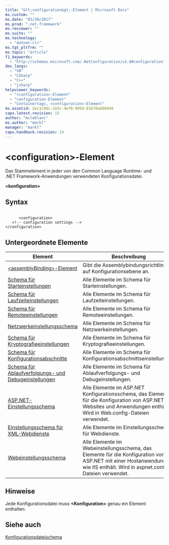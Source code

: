 ```yaml
---
title: "&lt;configuration&gt;-Element | Microsoft Docs"
ms.custom: ""
ms.date: "03/30/2017"
ms.prod: ".net-framework"
ms.reviewer: ""
ms.suite: ""
ms.technology: 
  - "dotnet-clr"
ms.tgt_pltfrm: ""
ms.topic: "article"
f1_keywords: 
  - "http://schemas.microsoft.com/.NetConfiguration/v2.0#configuration"
dev_langs: 
  - "VB"
  - "CSharp"
  - "C++"
  - "jsharp"
helpviewer_keywords: 
  - "<configuration>-Element"
  - "configuration-Element"
  - "Containertags, <configuration>-Element"
ms.assetid: 2ec1c9dc-2e5c-4ef0-9958-81670ab88449
caps.latest.revision: 15
author: "mcleblanc"
ms.author: "markl"
manager: "markl"
caps.handback.revision: 14
---
```

# &lt;configuration&gt;-Element
Das Stammelement in jeder von den Common Language Runtime\- und .NET Framework\-Anwendungen verwendeten Konfigurationsdatei.  
  
 **\<konfiguration\>**  
  
## Syntax  
  
```  
  
      <configuration>   
   <!-- configuration settings -->   
</configuration>  
```  
  
## Untergeordnete Elemente  
  
|Element|**Beschreibung**|  
|-------------|----------------------|  
|[\<assemblyBinding\>\-Element](../../../../docs/framework/configure-apps/file-schema/assemblybinding-element-for-configuration.md)|Gibt die Assemblybindungsrichtlinie auf Konfigurationsebene an.|  
|[Schema für Starteinstellungen](../../../../docs/framework/configure-apps/file-schema/startup/index.md)|Alle Elemente im Schema für Starteinstellungen.|  
|[Schema für Laufzeiteinstellungen](../../../../docs/framework/configure-apps/file-schema/runtime/index.md)|Alle Elemente im Schema für Laufzeiteinstellungen.|  
|[Schema für Remoteeinstellungen](http://msdn.microsoft.com/de-de/dc2d1e62-9af7-4ca1-99fd-98b93bb4db9e)|Alle Elemente im Schema für Remoteeinstellungen.|  
|[Netzwerkeinstellungsschema](../../../../docs/framework/configure-apps/file-schema/network/index.md)|Alle Elemente im Schema für Netzwerkeinstellungen.|  
|[Schema für Kryptografieeinstellungen](../../../../docs/framework/configure-apps/file-schema/cryptography/index.md)|Alle Elemente im Schema für Kryptografieeinstellungen.|  
|[Schema für Konfigurationsabschnitte](../../../../docs/framework/configure-apps/file-schema/configuration-sections-schema.md)|Alle Elemente im Schema für Konfigurationsabschnittseinstellungen.|  
|[Schema für Ablaufverfolgungs\- und Debugeinstellungen](../../../../docs/framework/configure-apps/file-schema/trace-debug/index.md)|Alle Elemente im Schema für Ablaufverfolgungs\- und Debugeinstellungen.|  
|[ASP.NET\-Einstellungsschema](http://msdn.microsoft.com/de-de/116608f3-c03d-4413-9fc7-978703e18b0f)|Alle Elemente im ASP.NET Konfigurationsschema, das Elemente für die Konfiguration von ASP.NET\-Websites und Anwendungen enthält.  Wird in Web.config\-Dateien verwendet.|  
|[Einstellungsschema für XML\-Webdienste](http://msdn.microsoft.com/de-de/f84d6d55-1add-4eb7-ae46-33df5833ea2e)|Alle Elemente im Einstellungsschema für Webdienste.|  
|[Webeinstellungsschema](../../../../docs/framework/configure-apps/file-schema/web/index.md)|Alle Elemente im Webeinstellungsschema, das Elemente für die Konfiguration von ASP.NET mit einer Hostanwendung wie IIS enthält.  Wird in aspnet.config\-Dateien verwendet.|  
  
## Hinweise  
 Jede Konfigurationsdatei muss **\<Konfiguration\>** genau ein Element enthalten.  
  
## Siehe auch  
 [Konfigurationsdateischema](../../../../docs/framework/configure-apps/file-schema/index.md)